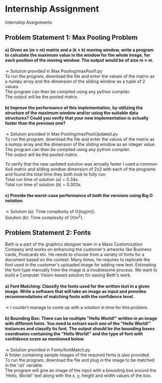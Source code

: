 # Internship Assignment
Internship Assignments

## Problem Statement 1: Max Pooling Problem

#### a) Given an (m × m) matrix and a (k × k) moving window, write a program to calculate the maximum value in the window for the whole image, for each position of the moving window. The output would be of size m × m.   

-> Solution provided in Max Pooling/maxPool1.py   
To run the program, download the file and enter the values of the matrix as a numpy array and the dimension of the sliding window as a tuple of 2 values.   
The program can then be compiled using any python compiler.  
The output will be the pooled matrix.   

#### b) Improve the performance of this implementation, by utilizing the structure of the maximum window and/or using the suitable data structures? Could you verify that your new implementation is actually faster than the previous one?   

-> Solution provided in Max Pooling/maxPoolUpdated.py   
To run the program, download the file and enter the values of the matrix as a numpy array and the dimension of the sliding window as an integer value.   
The program can then be compiled using any python compiler.  
The output will be the pooled matrix.  

To verify that the new updated solution was actually faster I used a common 4x4 matrix and sliding window dimension of 2x2 with each of the programs and found the total time they both took to fully run:  
Total run time of solution (a) = 0.34s.  
Total run time of solution (b) = 0.303s.  

#### c) Provide the worst-case performance of both the versions using Big O notation.   

-> Solution (a): Time complexity of O(log(m)).  
   Solution (b): Time complexity of O(m<sup>2</sup>).  


## Problem Statement 2: Fonts
Beth is a part of the graphics designer team in a Mass Customization Company and works on enhancing the customer's artworks like Business cards, Postcards etc. He needs to choose from a variety of fonts for a document based on the context. Many times, he requires to replicate the font used in the customer's uploaded image for adding new text. Estimating the font type manually from the image is a troublesome process. We want to build a Computer Vision-based solution for easing Beth's work.

#### a) Font Matching: Classify the fonts used for the written text in a given image. Write a software that will take an image as input and provides recommendations of matching fonts with the confidence level.   

-> I couldn't manage to come up with a solution in time for this problem.  

#### b) Bounding Box: There can be multiple "Hello World!" written in an image with different fonts. You need to extract each one of the "Hello World!" instances and classify its font. The output should be the bounding boxes coordinates containing the "Hello World!" and the type of font with confidence score as mentioned below.  

-> Solution provided in Fonts/fontMatch.py   
A folder containing sample images of the required fonts is also provided.  
To run the program, download the file and plug in the image to be matched in the 'url' variable.  
The program will give an image of the input with a bounding box around the 'Hello, World!' text along with the x, y, height and width values of the box.
